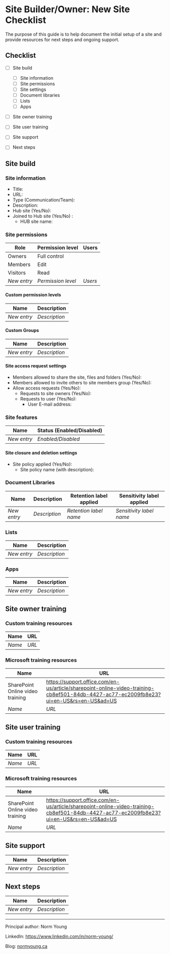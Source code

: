 # Site Builder/Owner: New Site Checklist

The purpose of this guide is to help document the initial setup of a site and provide resources for next steps and ongoing support.

## Checklist
- [ ] Site build
    - [ ] Site information
    - [ ] Site permissions
    - [ ] Site settings
    - [ ] Document libraries
    - [ ] Lists
    - [ ] Apps
- [ ] Site owner training
- [ ] Site user training
- [ ] Site support
- [ ] Next steps


## Site build
### Site information
- Title:
- URL: 
- Type (Communication/Team):
- Description:
- Hub site (Yes/No):
- Joined to Hub site (Yes/No) :
    - HUB site name:


### Site permissions
| Role        | Permission level      | Users   |
|-------------|-----------------------|---------|
| Owners      | Full control          |         |
| Members     | Edit                  |         |
| Visitors    | Read                  |         |
| *New entry* | *Permission level*    | *Users* |

#### Custom permission levels
| Name        | Description      |
|-------------|------------------|
| *New entry* | *Description*    |

#### Custom Groups
| Name        | Description      |
|-------------|------------------|
| *New entry* | *Description*    |

#### Site access request settings
- Members allowed to share the site, files and folders (Yes/No):
- Members allowed to invite others to site members group (Yes/No):
- Allow access requests (Yes/No):
  - Requests to site owners (Yes/No):
  - Requests to user (Yes/No):
    - User E-mail address:

### Site features
| Name        | Status (Enabled/Disabled)      |
|-------------|--------------------------------|
| *New entry* | *Enabled/Disabled*             |

#### Site closure and deletion settings
- Site policy applied (Yes/No):
  - Site policy name (with description):

### Document Libraries 
| Name        | Description   | Retention label applied | Sensitivity label applied |
|-------------|---------------|-------------------------|---------------------------|
| *New entry* | *Description* | *Retention label name*  | *Sensitivity label name*  |

### Lists
| Name        | Description   | 
|-------------|---------------|
| *New entry* | *Description* |

### Apps
| Name        | Description   | 
|-------------|---------------|
| *New entry* | *Description* |


## Site owner training
### Custom training resources 
| Name                             | URL                             |
|----------------------------------|---------------------------------|
| *Name*                           | *URL*                           |

### Microsoft training resources
| Name                             | URL                             |
|----------------------------------|---------------------------------|
| SharePoint Online video training | https://support.office.com/en-us/article/sharepoint-online-video-training-cb8ef501-84db-4427-ac77-ec2009fb8e23?ui=en-US&rs=en-US&ad=US |
| *Name*                           | *URL*                           |


## Site user training
### Custom training resources 
| Name                             | URL                             |
|----------------------------------|---------------------------------|
| *Name*                           | *URL*                           |

### Microsoft training resources
| Name                             | URL                             |
|----------------------------------|---------------------------------|
| SharePoint Online video training | https://support.office.com/en-us/article/sharepoint-online-video-training-cb8ef501-84db-4427-ac77-ec2009fb8e23?ui=en-US&rs=en-US&ad=US |
| *Name*                           | *URL*                           |


## Site support
| Name        | Description      |
|-------------|------------------|
| *New entry* | *Description*    |

## Next steps
| Name        | Description      |
|-------------|------------------|
| *New entry* | *Description*    |

---

Principal author: Norm Young

LinkedIn: https://www.linkedin.com/in/norm-young/

Blog: [normyoung.ca](https://normyoung.ca)

